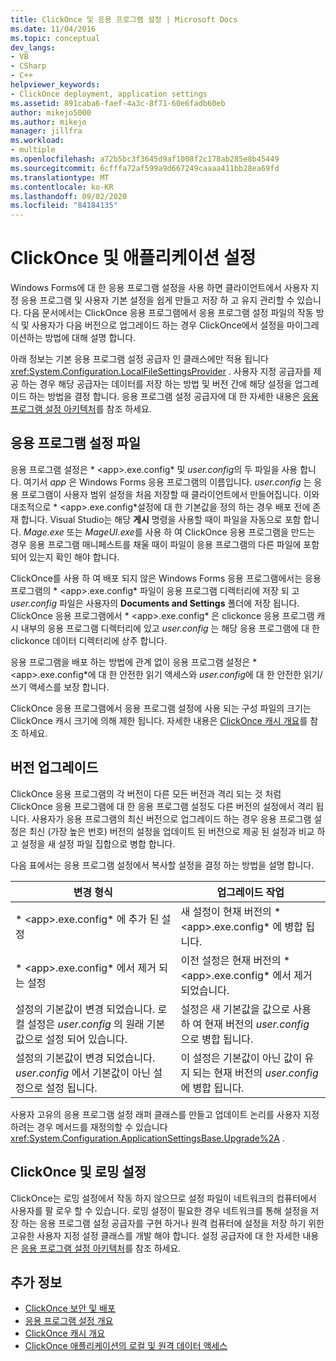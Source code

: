 ```yaml
---
title: ClickOnce 및 응용 프로그램 설정 | Microsoft Docs
ms.date: 11/04/2016
ms.topic: conceptual
dev_langs:
- VB
- CSharp
- C++
helpviewer_keywords:
- ClickOnce deployment, application settings
ms.assetid: 891caba6-faef-4a3c-8f71-60e6fadb60eb
author: mikejo5000
ms.author: mikejo
manager: jillfra
ms.workload:
- multiple
ms.openlocfilehash: a72b5bc3f3645d9af1008f2c178ab285e8b45449
ms.sourcegitcommit: 6cfffa72af599a9d667249caaaa411bb28ea69fd
ms.translationtype: MT
ms.contentlocale: ko-KR
ms.lasthandoff: 09/02/2020
ms.locfileid: "84184135"
---
```

# <a name="clickonce-and-application-settings"></a>ClickOnce 및 애플리케이션 설정
Windows Forms에 대 한 응용 프로그램 설정을 사용 하면 클라이언트에서 사용자 지정 응용 프로그램 및 사용자 기본 설정을 쉽게 만들고 저장 하 고 유지 관리할 수 있습니다. 다음 문서에서는 ClickOnce 응용 프로그램에서 응용 프로그램 설정 파일의 작동 방식 및 사용자가 다음 버전으로 업그레이드 하는 경우 ClickOnce에서 설정을 마이그레이션하는 방법에 대해 설명 합니다.

 아래 정보는 기본 응용 프로그램 설정 공급자 인 클래스에만 적용 됩니다 <xref:System.Configuration.LocalFileSettingsProvider> . 사용자 지정 공급자를 제공 하는 경우 해당 공급자는 데이터를 저장 하는 방법 및 버전 간에 해당 설정을 업그레이드 하는 방법을 결정 합니다. 응용 프로그램 설정 공급자에 대 한 자세한 내용은 [응용 프로그램 설정 아키텍처](/dotnet/framework/winforms/advanced/application-settings-architecture)를 참조 하세요.

## <a name="application-settings-files"></a>응용 프로그램 설정 파일
 응용 프로그램 설정은 * \<app>.exe.config* 및 *user.config*의 두 파일을 사용 합니다. 여기서 *app* 은 Windows Forms 응용 프로그램의 이름입니다. *user.config* 는 응용 프로그램이 사용자 범위 설정을 처음 저장할 때 클라이언트에서 만들어집니다. 이와 대조적으로 * \<app>.exe.config*설정에 대 한 기본값을 정의 하는 경우 배포 전에 존재 합니다. Visual Studio는 해당 **게시** 명령을 사용할 때이 파일을 자동으로 포함 합니다. *Mage.exe* 또는 *MageUI.exe*를 사용 하 여 ClickOnce 응용 프로그램을 만드는 경우 응용 프로그램 매니페스트를 채울 때이 파일이 응용 프로그램의 다른 파일에 포함 되어 있는지 확인 해야 합니다.

 ClickOnce를 사용 하 여 배포 되지 않은 Windows Forms 응용 프로그램에서는 응용 프로그램의 * \<app>.exe.config* 파일이 응용 프로그램 디렉터리에 저장 되 고 *user.config* 파일은 사용자의 **Documents and Settings** 폴더에 저장 됩니다. ClickOnce 응용 프로그램에서 * \<app>.exe.config* 은 clickonce 응용 프로그램 캐시 내부의 응용 프로그램 디렉터리에 있고 *user.config* 는 해당 응용 프로그램에 대 한 clickonce 데이터 디렉터리에 상주 합니다.

 응용 프로그램을 배포 하는 방법에 관계 없이 응용 프로그램 설정은 * \<app>.exe.config*에 대 한 안전한 읽기 액세스와 *user.config*에 대 한 안전한 읽기/쓰기 액세스를 보장 합니다.

 ClickOnce 응용 프로그램에서 응용 프로그램 설정에 사용 되는 구성 파일의 크기는 ClickOnce 캐시 크기에 의해 제한 됩니다. 자세한 내용은 [ClickOnce 캐시 개요](../deployment/clickonce-cache-overview.md)를 참조 하세요.

## <a name="version-upgrades"></a>버전 업그레이드
 ClickOnce 응용 프로그램의 각 버전이 다른 모든 버전과 격리 되는 것 처럼 ClickOnce 응용 프로그램에 대 한 응용 프로그램 설정도 다른 버전의 설정에서 격리 됩니다. 사용자가 응용 프로그램의 최신 버전으로 업그레이드 하는 경우 응용 프로그램 설정은 최신 (가장 높은 번호) 버전의 설정을 업데이트 된 버전으로 제공 된 설정과 비교 하 고 설정을 새 설정 파일 집합으로 병합 합니다.

 다음 표에서는 응용 프로그램 설정에서 복사할 설정을 결정 하는 방법을 설명 합니다.

|변경 형식|업그레이드 작업|
|--------------------|--------------------|
|* \<app>.exe.config* 에 추가 된 설정|새 설정이 현재 버전의 * \<app>.exe.config* 에 병합 됩니다.|
|* \<app>.exe.config* 에서 제거 되는 설정|이전 설정은 현재 버전의 * \<app>.exe.config* 에서 제거 되었습니다.|
|설정의 기본값이 변경 되었습니다. 로컬 설정은 *user.config* 의 원래 기본값으로 설정 되어 있습니다.|설정은 새 기본값을 값으로 사용 하 여 현재 버전의 *user.config* 으로 병합 됩니다.|
|설정의 기본값이 변경 되었습니다. *user.config* 에서 기본값이 아닌 설정으로 설정 됩니다.|이 설정은 기본값이 아닌 값이 유지 되는 현재 버전의 *user.config* 에 병합 됩니다.|

사용자 고유의 응용 프로그램 설정 래퍼 클래스를 만들고 업데이트 논리를 사용자 지정 하려는 경우 메서드를 재정의할 수 있습니다 <xref:System.Configuration.ApplicationSettingsBase.Upgrade%2A> .

## <a name="clickonce-and-roaming-settings"></a>ClickOnce 및 로밍 설정
 ClickOnce는 로밍 설정에서 작동 하지 않으므로 설정 파일이 네트워크의 컴퓨터에서 사용자를 팔 로우 할 수 있습니다. 로밍 설정이 필요한 경우 네트워크를 통해 설정을 저장 하는 응용 프로그램 설정 공급자를 구현 하거나 원격 컴퓨터에 설정을 저장 하기 위한 고유한 사용자 지정 설정 클래스를 개발 해야 합니다. 설정 공급자에 대 한 자세한 내용은 [응용 프로그램 설정 아키텍처](/dotnet/framework/winforms/advanced/application-settings-architecture)를 참조 하세요.

## <a name="see-also"></a>추가 정보
- [ClickOnce 보안 및 배포](../deployment/clickonce-security-and-deployment.md)
- [응용 프로그램 설정 개요](/dotnet/framework/winforms/advanced/application-settings-overview)
- [ClickOnce 캐시 개요](../deployment/clickonce-cache-overview.md)
- [ClickOnce 애플리케이션의 로컬 및 원격 데이터 액세스](../deployment/accessing-local-and-remote-data-in-clickonce-applications.md)